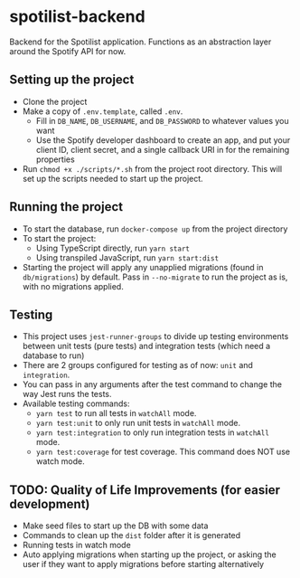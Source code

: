 # spotilist-backend

Backend for the Spotilist application. Functions as an abstraction layer around the Spotify API for now.

## Setting up the project

- Clone the project
- Make a copy of `.env.template`, called `.env`.
  - Fill in `DB_NAME`, `DB_USERNAME`, and `DB_PASSWORD` to whatever values you want
  - Use the Spotify developer dashboard to create an app, and put your client ID, client secret, and a single callback URI in for the remaining properties
- Run `chmod +x ./scripts/*.sh` from the project root directory. This will set up the scripts needed to start up the project.

## Running the project

- To start the database, run `docker-compose up` from the project directory
- To start the project:
  - Using TypeScript directly, run `yarn start`
  - Using transpiled JavaScript, run `yarn start:dist`
- Starting the project will apply any unapplied migrations (found in `db/migrations`) by default. Pass in `--no-migrate` to run the project as is, with no migrations applied.

## Testing

- This project uses `jest-runner-groups` to divide up testing environments between unit tests (pure tests) and integration tests (which need a database to run)
- There are 2 groups configured for testing as of now: `unit` and `integration`.
- You can pass in any arguments after the test command to change the way Jest runs the tests.
- Available testing commands:
  - `yarn test` to run all tests in `watchAll` mode.
  - `yarn test:unit` to only run unit tests in `watchAll` mode.
  - `yarn test:integration` to only run integration tests in `watchAll` mode.
  - `yarn test:coverage` for test coverage. This command does NOT use watch mode.

## TODO: Quality of Life Improvements (for easier development)

- Make seed files to start up the DB with some data
- Commands to clean up the `dist` folder after it is generated
- Running tests in watch mode
- Auto applying migrations when starting up the project, or asking the user if they want to apply migrations before starting alternatively
